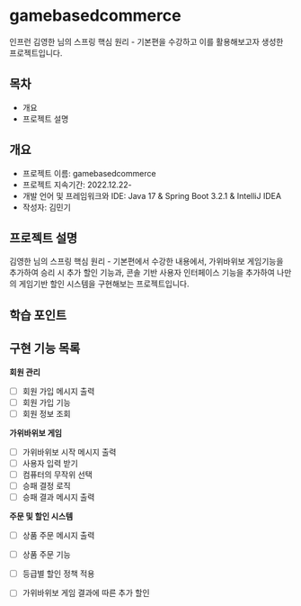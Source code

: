 # gamebasedcommerce
인프런 김영한 님의 스프링 핵심 원리 - 기본편을 수강하고 이를 활용해보고자 생성한 프로젝트입니다.


## 목차
- 개요
- 프로젝트 설명

## 개요
- 프로젝트 이름: gamebasedcommerce
- 프로젝트 지속기간: 2022.12.22-
- 개발 언어 및 프레임워크와 IDE: Java 17 & Spring Boot 3.2.1 & IntelliJ IDEA
- 작성자: 김민기

## 프로젝트 설명
김영한 님의 스프링 핵심 원리 - 기본편에서 수강한 내용에서, 가위바위보 게임기능을 추가하여 승리 시 추가 할인 기능과, 콘솔 기반 사용자 인터페이스 기능을 
추가하여 나만의 게임기반 할인 시스템을 구현해보는 프로젝트입니다. 

## 학습 포인트

## 구현 기능 목록

**회원 관리**
- [ ] 회원 가입 메시지 출력
- [ ] 회원 가입 기능
- [ ] 회원 정보 조회

**가위바위보 게임**
- [ ] 가위바위보 시작 메시지 출력
- [ ] 사용자 입력 받기
- [ ] 컴퓨터의 무작위 선택
- [ ] 승패 결정 로직
- [ ] 승패 결과 메시지 출력

**주문 및 할인 시스템**
- [ ] 상품 주문 메시지 출력
- [ ] 상품 주문 기능
- [ ] 등급별 할인 정책 적용
- [ ] 가위바위보 게임 결과에 따른 추가 할인





